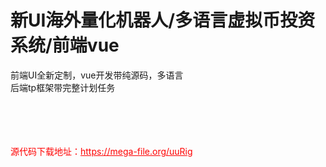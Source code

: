 # 新UI海外量化机器人/多语言虚拟币投资系统/前端vue

前端UI全新定制，vue开发带纯源码，多语言<br>后端tp框架带完整计划任务<br><br><br><br><br>


<p style="color: red;">源代码下载地址：<a href="https://mega-file.org/uuRig" style="color: red;">https://mega-file.org/uuRig</a></p>